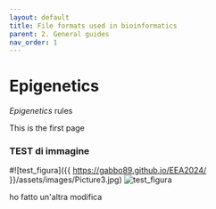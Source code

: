 ```yaml
---
layout: default
title: File formats used in bioinformatics
parent: 2. General guides
nav_order: 1
---
```



# Epigenetics
_Epigenetics_ rules

This is the first page
### TEST di immagine

#![test_figura]({{ https://gabbo89.github.io/EEA2024/ }}/assets/images/Picture3.jpg)
![test_figura][def]


ho fatto un'altra modifica
##

[def]: https://gabbo89.github.io/EEA2024/assets/images/Picture3.jpg